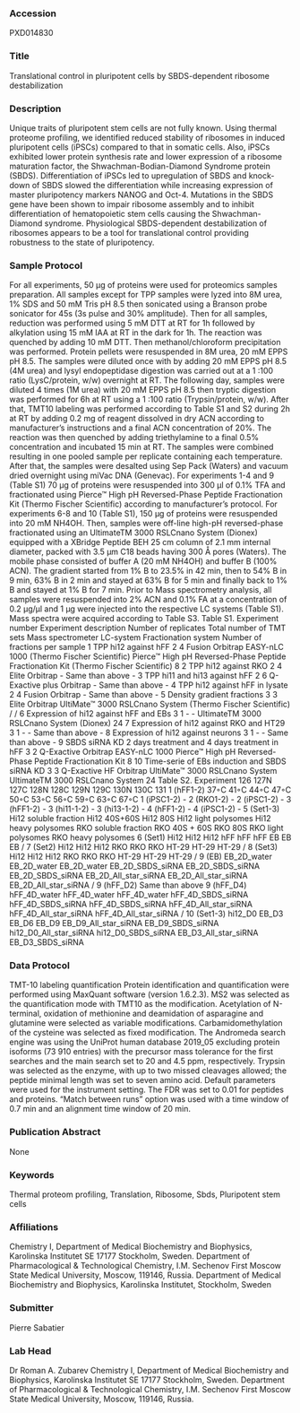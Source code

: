 ### Accession
PXD014830

### Title
Translational control in pluripotent cells by SBDS-dependent ribosome destabilization

### Description
Unique traits of pluripotent stem cells are not fully known. Using thermal proteome profiling, we identified reduced stability of ribosomes in induced pluripotent cells (iPSCs) compared to that in somatic cells. Also, iPSCs exhibited lower protein synthesis rate and lower expression of a ribosome maturation factor, the Shwachman-Bodian-Diamond Syndrome protein (SBDS). Differentiation of iPSCs led to upregulation of SBDS and knock-down of SBDS slowed the differentiation while increasing expression of master pluripotency markers NANOG and Oct-4. Mutations in the SBDS gene have been shown to impair ribosome assembly and to inhibit differentiation of hematopoietic stem cells causing the Shwachman- Diamond syndrome. Physiological SBDS-dependent destabilization of ribosomes appears to be a tool for translational control providing robustness to the state of pluripotency.

### Sample Protocol
For all experiments, 50 µg of proteins were used for proteomics samples preparation. All samples except for TPP samples were lyzed into 8M urea, 1% SDS and 50 mM Tris pH 8.5 then sonicated using a Branson probe sonicator for 45s (3s pulse and 30% amplitude). Then for all samples, reduction was performed using 5 mM DTT at RT for 1h followed by alkylation using 15 mM IAA at RT in the dark for 1h. The reaction was quenched by adding 10 mM DTT. Then methanol/chloroform precipitation was performed. Protein pellets were resuspended in 8M urea, 20 mM EPPS pH 8.5. The samples were diluted once with by adding 20 mM EPPS pH 8.5 (4M urea) and lysyl endopeptidase digestion was carried out at a 1 :100 ratio (LysC/protein, w/w) overnight at RT. The following day, samples were diluted 4 times (1M urea) with 20 mM EPPS pH 8.5 then tryptic digestion was performed for 6h at RT using a 1 :100 ratio (Trypsin/protein, w/w). After that, TMT10 labeling was performed according to Table S1 and S2 during 2h at RT by adding 0.2 mg of reagent dissolved in dry ACN according to manufacturer’s instructions and a final ACN concentration of 20%. The reaction was then quenched by adding triethylamine to a final 0.5% concentration and incubated 15 min at RT. The samples were combined resulting in one pooled sample per replicate containing each temperature. After that, the samples were desalted using Sep Pack (Waters) and vacuum dried overnight using miVac DNA (Genevac). For experiments 1-4 and 9 (Table S1) 70 µg of proteins were resuspended into 300 µl of 0.1% TFA and fractionated using Pierce™ High pH Reversed-Phase Peptide Fractionation Kit (Thermo Fischer Scientific) according to manufacturer’s protocol. For experiments 6-8 and 10 (Table S1), 150 µg of proteins were resuspended into 20 mM NH4OH. Then, samples were off-line high-pH reversed-phase fractionated using an UltimateTM 3000 RSLCnano System (Dionex) equipped with a XBridge Peptide BEH 25 cm column of 2.1 mm internal diameter, packed with 3.5 µm C18 beads having 300 Å pores (Waters). The mobile phase consisted of buffer A (20 mM NH4OH) and buffer B (100% ACN). The gradient started from 1% B to 23.5% in 42 min, then to 54% B in 9 min, 63% B in 2 min and stayed at 63% B for 5 min and finally back to 1% B and stayed at 1% B for 7 min.   Prior to Mass spectrometry analysis, all samples were resuspended into 2% ACN and 0.1% FA at a concentration of 0.2 µg/µl and 1 µg were injected into the respective LC systems (Table S1). Mass spectra were acquired according to Table S3. Table S1.  Experiment number Experiment  description Number of replicates Total number of TMT sets Mass spectrometer LC-system Fractionation system Number of fractions per sample 1  TPP hi12 against hFF  2 4 Fusion Orbitrap  EASY-nLC 1000 (Thermo Fischer Scientific) Pierce™ High pH Reversed-Phase Peptide Fractionation Kit (Thermo Fischer Scientific) 8 2 TPP hi12 against RKO  2 4 Elite Orbitrap  - Same than above - 3 TPP hi11 and hi13 against hFF 2 6 Q-Exactive plus Orbitrap  - Same than above - 4 TPP hi12 against hFF in lysate 2 4 Fusion Orbitrap  - Same than above - 5 Density gradient fractions 3 3 Elite Orbitrap  UltiMate™ 3000 RSLCnano System (Thermo Fischer Scientific) / / 6 Expression of hi12 against hFF and EBs 3 1 - - UltimateTM 3000 RSLCnano System (Dionex) 24 7 Expression of hi12 against RKO and HT29 3 1 - - Same than above - 8 Expression of hi12 against neurons 3 1 - - Same than above - 9 SBDS siRNA KD 2 days treatment and 4 days treatment in hFF 3 2 Q-Exactive Orbitrap  EASY-nLC 1000  Pierce™ High pH Reversed-Phase Peptide Fractionation Kit  8 10 Time-serie of EBs induction and SBDS siRNA KD 3 3 Q-Exactive HF Orbitrap  UltiMate™ 3000 RSLCnano System  UltimateTM 3000 RSLCnano System  24 Table S2.  Experiment 126 127N 127C 128N 128C 129N 129C 130N 130C 131 1 (hFF1-2) 37◦C 41◦C 44◦C 47◦C 50◦C 53◦C 56◦C 59◦C 63◦C 67◦C 1 (iPSC1-2) -          2 (RKO1-2) -          2 (iPSC1-2) -          3 (hFF1-2) -          3 (hi11-1-2) -          3 (hi13-1-2) -          4 (hFF1-2) -          4 (iPSC1-2) -          5 (Set1-3) Hi12 soluble fraction Hi12 40S+60S Hi12 80S Hi12 light polysomes Hi12 heavy polysomes RKO soluble fraction RKO 40S + 60S RKO 80S RKO light polysomes RKO heavy polysomes 6 (Set1) Hi12 Hi12 Hi12 hFF hFF hFF EB EB EB / 7 (Set2) Hi12 Hi12 Hi12 RKO RKO RKO HT-29 HT-29 HT-29 / 8 (Set3) Hi12 Hi12 Hi12 RKO RKO RKO HT-29 HT-29 HT-29 / 9 (EB) EB_2D_water  EB_2D_water EB_2D_water EB_2D_SBDS_siRNA EB_2D_SBDS_siRNA EB_2D_SBDS_siRNA EB_2D_All_star_siRNA EB_2D_All_star_siRNA EB_2D_All_star_siRNA / 9 (hFF_D2) Same than above          9 (hFF_D4) hFF_4D_water  hFF_4D_water hFF_4D_water hFF_4D_SBDS_siRNA hFF_4D_SBDS_siRNA hFF_4D_SBDS_siRNA hFF_4D_All_star_siRNA hFF_4D_All_star_siRNA hFF_4D_All_star_siRNA / 10 (Set1-3) hi12_D0 EB_D3 EB_D6 EB_D9 EB_D9_All_star_siRNA EB_D9_SBDS_siRNA hi12_D0_All_star_siRNA hi12_D0_SBDS_siRNA EB_D3_All_star_siRNA EB_D3_SBDS_siRNA

### Data Protocol
TMT-10 labeling quantification Protein identification and quantification were performed using MaxQuant software (version 1.6.2.3). MS2 was selected as the quantification mode with TMT10 as the modification. Acetylation of N-terminal, oxidation of methionine and deamidation of asparagine and glutamine were selected as variable modifications. Carbamidomethylation of the cysteine was selected as fixed modification. The Andromeda search engine was using the UniProt human database 2019_05 excluding protein isoforms (73 910 entries) with the precursor mass tolerance for the first searches and the main search set to 20 and 4.5 ppm, respectively.  Trypsin was selected as the enzyme, with up to two missed cleavages allowed; the peptide minimal length was set to seven amino acid.  Default parameters were used for the instrument setting. The FDR was set to 0.01 for peptides and proteins. “Match between runs” option was used with a time window of 0.7 min and an alignment time window of 20 min.

### Publication Abstract
None

### Keywords
Thermal proteom profiling, Translation, Ribosome, Sbds, Pluripotent stem cells

### Affiliations
Chemistry I, Department of Medical Biochemistry and Biophysics, Karolinska Institutet SE 17177 Stockholm, Sweden. Department of Pharmacological & Technological Chemistry, I.M. Sechenov First Moscow State Medical University, Moscow, 119146, Russia.
Department of Medical Biochemistry and Biophysics, Karolinska Institutet, Stockholm, Sweden

### Submitter
Pierre Sabatier

### Lab Head
Dr Roman A. Zubarev
Chemistry I, Department of Medical Biochemistry and Biophysics, Karolinska Institutet SE 17177 Stockholm, Sweden. Department of Pharmacological & Technological Chemistry, I.M. Sechenov First Moscow State Medical University, Moscow, 119146, Russia.


